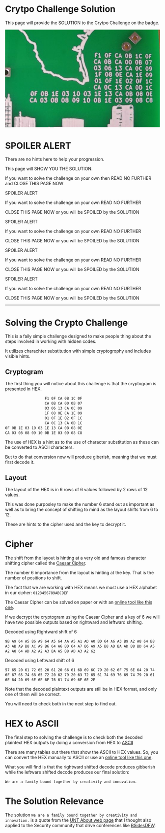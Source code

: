# Crytpo Challenge Solution

This page will provide the SOLUTION to the Crytpo Challenge on the badge.

![Crypto Challenge](images/badge_crypto_challenge.jpg)

# SPOILER ALERT

There are no hints here to help your progression.

This page will SHOW YOU THE SOLUTION.

If you want to solve the challenge on your own then READ NO FURTHER and CLOSE THIS PAGE NOW

SPOILER ALERT

If you want to solve the challenge on your own READ NO FURTHER

CLOSE THIS PAGE NOW or you will be SPOILED by the SOLUTION

SPOILER ALERT

If you want to solve the challenge on your own READ NO FURTHER

CLOSE THIS PAGE NOW or you will be SPOILED by the SOLUTION

SPOILER ALERT

If you want to solve the challenge on your own READ NO FURTHER

CLOSE THIS PAGE NOW or you will be SPOILED by the SOLUTION

SPOILER ALERT

If you want to solve the challenge on your own READ NO FURTHER

CLOSE THIS PAGE NOW or you will be SPOILED by the SOLUTION

---

# Solving the Crypto Challenge

This is a faily simple challenge designed to make people thing about the steps involved in working with hidden codes.

It utilizes charachter substitution with simple cryptogrophy and includes visible hints.

## Cryptogram

The first thing you will notice about this challenge is that the cryptogram is presented in HEX.

```
                  F1 0F CA 0B 1C 0F
                  CA 0B CA 00 0B 07
                  03 06 13 CA 0C 09
                  1F 08 0E CA 1E 09
                  01 0F 1E 02 0F 1C
                  CA 0C 13 CA 0D 1C
0F 0B 1E 03 10 03 1E 13 CA 0B 08 0E
CA 03 08 08 09 10 0B 1E 03 09 08 C8
```

The use of HEX is a hint as to the use of character substitution as these can be converted to ASCII characters.

But to do that conversion now will produce giberish, meaning that we must first decode it.

## Layout

The layout of the HEX is in 6 rows of 6 values followed by 2 rows of 12 values.

This was done purposley to make the number 6 stand out as important as well as to bring the concept of shifting to mind as the layout shifts from 6 to 12.

These are hints to the cipher used and the key to decrypt it.

# Cipher

The shift from the layout is hinting at a very old and famous character shifting cipher called the [Caesar Cipher](https://en.wikipedia.org/wiki/Caesar_cipher).

The number 6 importance from the layout is hinting at the key.  That is the number of positions to shift.

The fact that we are working with HEX means we must use a HEX alphabet in our cipher: ```0123456789ABCDEF```

The Caesar Cipher can be solved on paper or with an [online tool like this one](https://www.dcode.fr/caesar-cipher).

If we decrypt the cryptogram using the Caesar Cipher and a key of 6 we will have two possible outputs based on rightward and leftward shifting.

Decoded using Rightward shift of 6
```
9B A9 64 A5 B6 A9 64 A5 64 AA A5 A1 AD A0 BD 64 A6 A3 B9 A2 A8 64 B8 A3 AB A9 B8 AC A9 B6 64 A6 BD 64 A7 B6 A9 A5 B8 AD BA AD B8 BD 64 A5 A2 A8 64 AD A2 A2 A3 BA A5 B8 AD A3 A2 62
```

Decoded using Leftward shift of 6
```
57 65 20 61 72 65 20 61 20 66 61 6D 69 6C 79 20 62 6F 75 6E 64 20 74 6F 67 65 74 68 65 72 20 62 79 20 63 72 65 61 74 69 76 69 74 79 20 61 6E 64 20 69 6E 6E 6F 76 61 74 69 6F 6E 2E
```

Note that the decoded plaintext outputs are still be in HEX format, and only one of them will be correct.

You will need to check both in the next step to find out.

# HEX to ASCII

The final step to solving the challenge is to check both the decoded plaintext HEX outputs by doing a conversion from HEX to [ASCII](https://en.wikipedia.org/wiki/ASCII)

There are many tables out there that show the ASCII to HEX values.  So, you can convert the HEX manually to ASCII or use an [online tool like this one](https://www.dcode.fr/ascii-code).

What you will find is that the rightward shifted decode produces gibberish while the leftware shifted decode produces our final solution:

```
We are a family bound together by creativity and innovation.
```

# The Solution Relevance

The solution ```We are a family bound together by creativity and innovation.``` is a quote from the [UNT About web page](https://www.unt.edu/allabout/index.html) that I thought also applied to the Security community that drive conferences like [BSidesDFW](https://bsidesdfw.com/).

